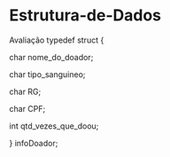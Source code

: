 # Estrutura-de-Dados
Avaliação
typedef struct {

 char nome_do_doador;

 char tipo_sanguineo;

 char RG;

 char CPF;

 int qtd_vezes_que_doou;

} infoDoador;
